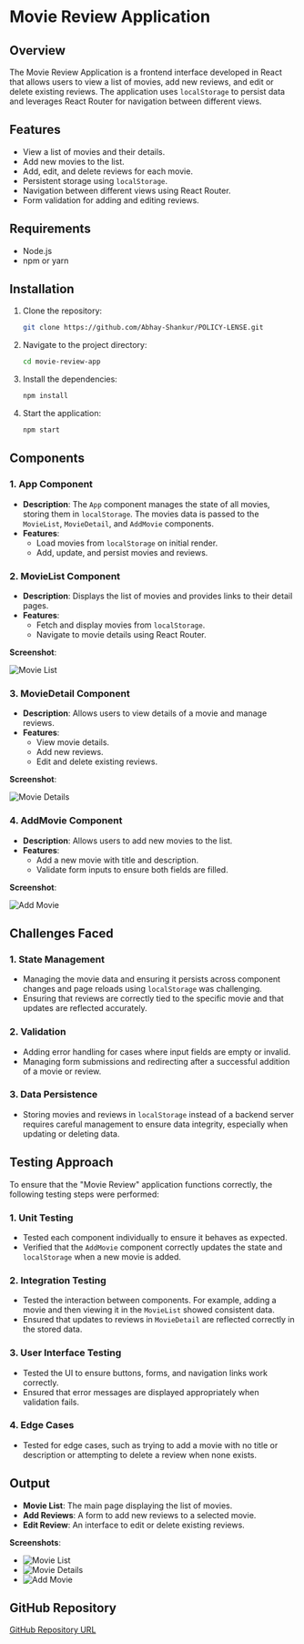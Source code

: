 
# Movie Review Application

## Overview

The Movie Review Application is a frontend interface developed in React that allows users to view a list of movies, add new reviews, and edit or delete existing reviews. The application uses `localStorage` to persist data and leverages React Router for navigation between different views.

## Features

- View a list of movies and their details.
- Add new movies to the list.
- Add, edit, and delete reviews for each movie.
- Persistent storage using `localStorage`.
- Navigation between different views using React Router.
- Form validation for adding and editing reviews.

## Requirements

- Node.js
- npm or yarn

## Installation

1. Clone the repository:
   ```bash
   git clone https://github.com/Abhay-Shankur/POLICY-LENSE.git
   ```

2. Navigate to the project directory:
   ```bash
   cd movie-review-app
   ```

3. Install the dependencies:
   ```bash
   npm install
   ```

4. Start the application:
   ```bash
   npm start
   ```

## Components

### 1. App Component

- **Description**: The `App` component manages the state of all movies, storing them in `localStorage`. The movies data is passed to the `MovieList`, `MovieDetail`, and `AddMovie` components.
- **Features**:
  - Load movies from `localStorage` on initial render.
  - Add, update, and persist movies and reviews.

### 2. MovieList Component

- **Description**: Displays the list of movies and provides links to their detail pages.
- **Features**:
  - Fetch and display movies from `localStorage`.
  - Navigate to movie details using React Router.

**Screenshot**:

![Movie List](screenshots/movie-list.png)

### 3. MovieDetail Component

- **Description**: Allows users to view details of a movie and manage reviews.
- **Features**:
  - View movie details.
  - Add new reviews.
  - Edit and delete existing reviews.

**Screenshot**:

![Movie Details](screenshots/movie-detail.png)

### 4. AddMovie Component

- **Description**: Allows users to add new movies to the list.
- **Features**:
  - Add a new movie with title and description.
  - Validate form inputs to ensure both fields are filled.

**Screenshot**:

![Add Movie](screenshots/add-movie.png)

## Challenges Faced

### 1. State Management

- Managing the movie data and ensuring it persists across component changes and page reloads using `localStorage` was challenging.
- Ensuring that reviews are correctly tied to the specific movie and that updates are reflected accurately.

### 2. Validation

- Adding error handling for cases where input fields are empty or invalid.
- Managing form submissions and redirecting after a successful addition of a movie or review.

### 3. Data Persistence

- Storing movies and reviews in `localStorage` instead of a backend server requires careful management to ensure data integrity, especially when updating or deleting data.

## Testing Approach

To ensure that the "Movie Review" application functions correctly, the following testing steps were performed:

### 1. Unit Testing

- Tested each component individually to ensure it behaves as expected.
- Verified that the `AddMovie` component correctly updates the state and `localStorage` when a new movie is added.

### 2. Integration Testing

- Tested the interaction between components. For example, adding a movie and then viewing it in the `MovieList` showed consistent data.
- Ensured that updates to reviews in `MovieDetail` are reflected correctly in the stored data.

### 3. User Interface Testing

- Tested the UI to ensure buttons, forms, and navigation links work correctly.
- Ensured that error messages are displayed appropriately when validation fails.

### 4. Edge Cases

- Tested for edge cases, such as trying to add a movie with no title or description or attempting to delete a review when none exists.

## Output

- **Movie List**: The main page displaying the list of movies.
- **Add Reviews**: A form to add new reviews to a selected movie.
- **Edit Review**: An interface to edit or delete existing reviews.

**Screenshots**:

- ![Movie List](screenshots/movie-list.png)
- ![Movie Details](screenshots/movie-detail.png)
- ![Add Movie](screenshots/add-movie.png)

## GitHub Repository

[GitHub Repository URL](https://github.com/Abhay-Shankur/POLICY-LENSE.git)
